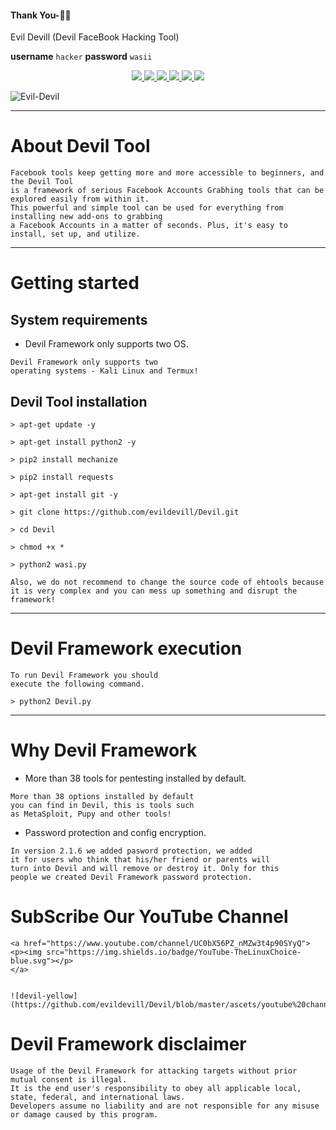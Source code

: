 #### Thank You-🙏🏼


Evil Devill (Devil FaceBook Hacking Tool)
                
**username** `hacker`
**password** `wasii`
<p align="center">
  <a href="http://mocrz.blogspot.com/">
    <img src="https://img.shields.io/badge/EvilDevil-Mocrz-lightgrey">
  </a> 
  <a href="https://github.com/evildevill/Devil/releases">
    <img src="https://img.shields.io/badge/release-v3.0.0-blue">
  </a>
  <a href="https://wikipedia.org/wiki/Shell_script">
    <img src="https://img.shields.io/badge/language-shell-green.svg">
 </a>
  <a href="https://github.com/evildevill/Devil">
      <img src="https://img.shields.io/badge/issue-0%20open-green">
  </a>
  <a href="https://github.com/evildevill/Devil/wiki">
      <img src="https://img.shields.io/badge/wiki-Devil-lightgrey">
 </a>
  <a href="https://twitter.com/hackerwasii">
    <img src="https://img.shields.io/badge/twitter-Hackerwasi-blue.svg">
 </a>
</p>

![Evil-Devil](https://github.com/evildevill/Devil/blob/master/ascets/Screenshot_2020-08-30-14-16-35.png)

***

# About Devil Tool

```
Facebook tools keep getting more and more accessible to beginners, and the Devil Tool 
is a framework of serious Facebook Accounts Grabhing tools that can be explored easily from within it. 
This powerful and simple tool can be used for everything from installing new add-ons to grabbing 
a Facebook Accounts in a matter of seconds. Plus, it's easy to install, set up, and utilize.
```

***

# Getting started

## System requirements 

* Devil Framework only supports two OS.

```
Devil Framework only supports two 
operating systems - Kali Linux and Termux!
```


## Devil Tool installation
```
> apt-get update -y
```

```
> apt-get install python2 -y
```

```
> pip2 install mechanize
```

```
> pip2 install requests
```

```
> apt-get install git -y
```


```
> git clone https://github.com/evildevill/Devil.git
```

```
> cd Devil
```

```
> chmod +x *
```

```
> python2 wasi.py 
```

```
Also, we do not recommend to change the source code of ehtools because 
it is very complex and you can mess up something and disrupt the framework!
```

***

# Devil Framework execution

```
To run Devil Framework you should 
execute the following command.
```

```
> python2 Devil.py
```
***

# Why Devil Framework

* More than 38 tools for pentesting installed by default.
```
More than 38 options installed by default 
you can find in Devil, this is tools such 
as MetaSploit, Pupy and other tools!
```
* Password protection and config encryption.
```
In version 2.1.6 we added pasword protection, we added 
it for users who think that his/her friend or parents will 
turn into Devil and will remove or destroy it. Only for this 
people we created Devil Framework password protection.
```





# SubScribe Our YouTube Channel
```
<a href="https://www.youtube.com/channel/UC0bX56PZ_nMZw3t4p90SYyQ">
<p><img src="https://img.shields.io/badge/YouTube-TheLinuxChoice-blue.svg"></p>
</a>


![devil-yellow](https://github.com/evildevill/Devil/blob/master/ascets/youtube%20channel.png)
```

# Devil Framework disclaimer

```
Usage of the Devil Framework for attacking targets without prior mutual consent is illegal.
It is the end user's responsibility to obey all applicable local, state, federal, and international laws.
Developers assume no liability and are not responsible for any misuse or damage caused by this program.
```
